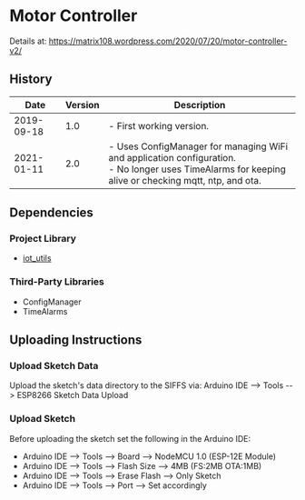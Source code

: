 # Motor Controller 
Details at: https://matrix108.wordpress.com/2020/07/20/motor-controller-v2/

## History
| Date       | Version | Description                                                  |
| ---------- | ------- | ------------------------------------------------------------ |
| 2019-09-18 | 1.0     | - First working version.                                     |
| 2021-01-11 | 2.0     | - Uses ConfigManager for managing WiFi and application configuration. <br />- No longer uses TimeAlarms for keeping alive or checking mqtt, ntp, and ota. |

## Dependencies

### Project Library
- [iot_utils](https://github.com/spari/iot_utils)

### Third-Party Libraries
- ConfigManager
- TimeAlarms 

## Uploading Instructions
### Upload Sketch Data
Upload the sketch's data directory to the SIFFS via:
    Arduino IDE --> Tools --> ESP8266 Sketch Data Upload

### Upload Sketch
Before uploading the sketch set the following in the Arduino IDE:
* Arduino IDE --> Tools --> Board --> NodeMCU 1.0 (ESP-12E Module)
* Arduino IDE --> Tools --> Flash Size --> 4MB (FS:2MB  OTA:1MB)
* Arduino IDE --> Tools --> Erase Flash --> Only Sketch
* Arduino IDE --> Tools --> Port --> Set accordingly

